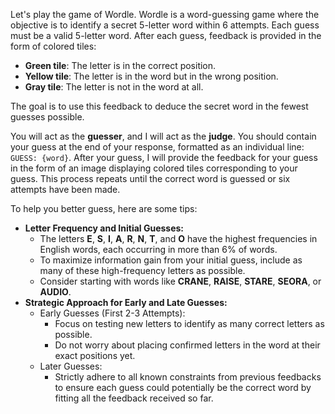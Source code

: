 Let's play the game of Wordle. Wordle is a word-guessing game where the objective is to identify a secret 5-letter word within 6 attempts. Each guess must be a valid 5-letter word. After each guess, feedback is provided in the form of colored tiles:

- **Green tile**: The letter is in the correct position.
- **Yellow tile**: The letter is in the word but in the wrong position.
- **Gray tile**: The letter is not in the word at all.

The goal is to use this feedback to deduce the secret word in the fewest guesses possible.

You will act as the **guesser**, and I will act as the **judge**. You should contain your guess at the end of your response, formatted as an individual line: `GUESS: {word}`. After your guess, I will provide the feedback for your guess in the form of an image displaying colored tiles corresponding to your guess. This process repeats until the correct word is guessed or six attempts have been made.

To help you better guess, here are some tips:

- **Letter Frequency and Initial Guesses:**
  - The letters **E**, **S**, **I**, **A**, **R**, **N**, **T**, and **O** have the highest frequencies in English words, each occurring in more than 6% of words.
  - To maximize information gain from your initial guess, include as many of these high-frequency letters as possible.
  - Consider starting with words like **CRANE**, **RAISE**, **STARE**, **SEORA**, or **AUDIO**.
- **Strategic Approach for Early and Late Guesses:**
  - Early Guesses (First 2-3 Attempts):
    - Focus on testing new letters to identify as many correct letters as possible.
    - Do not worry about placing confirmed letters in the word at their exact positions yet.
  - Later Guesses:
    - Strictly adhere to all known constraints from previous feedbacks to ensure each guess could potentially be the correct word by fitting all the feedback received so far.
